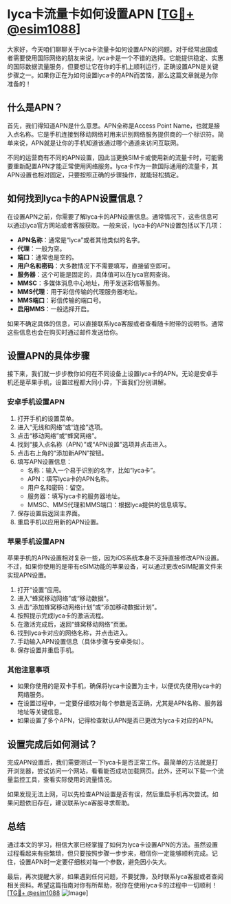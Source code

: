 # lyca卡流量卡如何设置APN [[TG💪+ @esim1088](https://t.me/s/esim1088)]

大家好，今天咱们聊聊关于lyca卡流量卡如何设置APN的问题。对于经常出国或者需要使用国际网络的朋友来说，lyca卡是一个不错的选择。它能提供稳定、实惠的国际数据流量服务，但要想让它在你的手机上顺利运行，正确设置APN是关键步骤之一。如果你正在为如何设置lyca卡的APN而苦恼，那么这篇文章就是为你准备的！

## 什么是APN？

首先，我们得知道APN是什么意思。APN全称是Access Point Name，也就是接入点名称。它是手机连接到移动网络时用来识别网络服务提供商的一个标识符。简单来说，APN就是让你的手机知道该通过哪个通道来访问互联网。

不同的运营商有不同的APN设置，因此当更换SIM卡或使用新的流量卡时，可能需要重新配置APN才能正常使用网络服务。lyca卡作为一款国际通用的流量卡，其APN设置也相对固定，只要按照正确的步骤操作，就能轻松搞定。

## 如何找到lyca卡的APN设置信息？

在设置APN之前，你需要了解lyca卡的APN设置信息。通常情况下，这些信息可以通过lyca官方网站或者客服获取。一般来说，lyca卡的APN设置包括以下几项：

- **APN名称**：通常是“lyca”或者其他类似的名字。
- **代理**：一般为空。
- **端口**：通常也是空的。
- **用户名和密码**：大多数情况下不需要填写，直接留空即可。
- **服务器**：这个可能是固定的，具体值可以在lyca官网查询。
- **MMSC**：多媒体消息中心地址，用于发送彩信等服务。
- **MMS代理**：用于彩信传输的代理服务器地址。
- **MMS端口**：彩信传输的端口号。
- **启用MMS**：一般选择开启。

如果不确定具体的信息，可以直接联系lyca客服或者查看随卡附带的说明书。通常这些信息也会在购买时通过邮件发送给你。

## 设置APN的具体步骤

接下来，我们就一步步教你如何在不同设备上设置lyca卡的APN。无论是安卓手机还是苹果手机，设置过程都大同小异，下面我们分别讲解。

### 安卓手机设置APN

1. 打开手机的设置菜单。
2. 进入“无线和网络”或“连接”选项。
3. 点击“移动网络”或“蜂窝网络”。
4. 找到“接入点名称（APN）”或“APN设置”选项并点击进入。
5. 点击右上角的“添加新APN”按钮。
6. 填写APN设置信息：
   - 名称：输入一个易于识别的名字，比如“lyca卡”。
   - APN：填写lyca卡的APN名称。
   - 用户名和密码：留空。
   - 服务器：填写lyca卡的服务器地址。
   - MMSC、MMS代理和MMS端口：根据lyca提供的信息填写。
7. 保存设置后返回主界面。
8. 重启手机以应用新的APN设置。

### 苹果手机设置APN

苹果手机的APN设置相对复杂一些，因为iOS系统本身不支持直接修改APN设置。不过，如果你使用的是带有eSIM功能的苹果设备，可以通过更改eSIM配置文件来实现APN设置。

1. 打开“设置”应用。
2. 进入“蜂窝移动网络”或“移动数据”。
3. 点击“添加蜂窝移动网络计划”或“添加移动数据计划”。
4. 按照提示完成lyca卡的激活流程。
5. 在激活完成后，返回“蜂窝移动网络”页面。
6. 找到lyca卡对应的网络名称，并点击进入。
7. 手动输入APN设置信息（具体步骤与安卓类似）。
8. 保存设置并重启手机。

### 其他注意事项

- 如果你使用的是双卡手机，确保将lyca卡设置为主卡，以便优先使用lyca卡的网络服务。
- 在设置过程中，一定要仔细核对每个参数是否正确，尤其是APN名称、服务器地址等关键信息。
- 如果设置了多个APN，记得检查默认APN是否已更改为lyca卡对应的APN。

## 设置完成后如何测试？

完成APN设置后，我们需要测试一下lyca卡是否正常工作。最简单的方法就是打开浏览器，尝试访问一个网站，看看能否成功加载网页。此外，还可以下载一个流量监控工具，查看实际使用的流量情况。

如果发现无法上网，可以先检查APN设置是否有误，然后重启手机再次尝试。如果问题依旧存在，建议联系lyca客服寻求帮助。

## 总结

通过本文的学习，相信大家已经掌握了如何为lyca卡设置APN的方法。虽然设置过程看起来有些繁琐，但只要按照步骤一步步来，相信你一定能够顺利完成。记住，设置APN时一定要仔细核对每一个参数，避免因小失大。

最后，再次提醒大家，如果遇到任何问题，不要犹豫，及时联系lyca客服或者查阅相关资料。希望这篇指南对你有所帮助，祝你在使用lyca卡的过程中一切顺利！[[TG💪+ @esim1088](https://t.me/s/esim1088) ![Image](https://i.postimg.cc/4NQfJmqS/Snipaste-2025-05-13-00-14-12.png)]